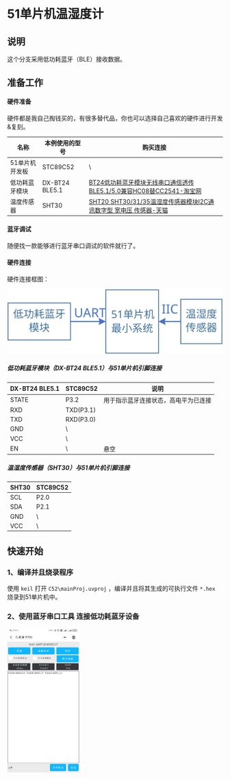 # 51单片机温湿度计

## 说明

这个分支采用低功耗蓝牙（BLE）接收数据。

## 准备工作

#### 硬件准备

硬件都是我自己掏钱买的，有很多替代品，你也可以选择自己喜欢的硬件进行开发&复刻。

| 名称           | 本例使用的型号 | 购买连接                                                     |
| -------------- | -------------- | ------------------------------------------------------------ |
| 51单片机开发板 | STC89C52       | \                                                            |
| 低功耗蓝牙模块 | DX-BT24 BLE5.1 | [BT24低功耗蓝牙模块无线串口通信透传BLE5.1/5.0兼容HC08替CC2541-淘宝网](https://item.taobao.com/item.htm?spm=a1z09.2.0.0.21742e8deXzB3k&id=621716432187&_u=d3enn5lf3177) |
| 温度传感器     | SHT30          | [SHT20 SHT30/31/35温湿度传感器模块I2C通讯数字型 宽电压 传感器-天猫](https://detail.tmall.com/item.htm?id=595422048645&spm=a1z09.2.0.0.21742e8deXzB3k&_u=d3enn5lf97cc) |

#### 蓝牙调试

随便找一款能够进行蓝牙串口调试的软件就行了。

#### 硬件连接

硬件连接框图：

<img src="README.assets/%E8%BF%9E%E6%8E%A5%E7%A4%BA%E6%84%8F%E5%9B%BE.svg" alt="连接示意图" style="zoom:125%;" />

##### 低功耗蓝牙模块（DX-BT24 BLE5.1）与51单片机引脚连接

| DX-BT24 BLE5.1 | STC89C52  | 说明                                 |
| -------------- | --------- | ------------------------------------ |
| STATE          | P3.2      | 用于指示蓝牙连接状态，高电平为已连接 |
| RXD            | TXD(P3.1) |                                      |
| TXD            | RXD(P3.0) |                                      |
| GND            | \         |                                      |
| VCC            | \         |                                      |
| EN             | \         | 悬空                                 |

##### 温湿度传感器（SHT30）与51单片机引脚连接

| SHT30 | STC89C52 |
| ----- | -------- |
| SCL   | P2.0     |
| SDA   | P2.1     |
| GND   | \        |
| VCC   | \        |

## 快速开始

### 1、编译并且烧录程序

使用 ```keil```  打开 ```C52\mainProj.uvproj``` ，编译并且将其生成的可执行文件 ```*.hex``` 烧录到51单片机中。

### 2、使用蓝牙串口工具 连接低功耗蓝牙设备

<img src="README.assets/F366685D61EB428FBE5E16E12D26FAEB.jpg" alt="img" style="zoom: 33%;" />

